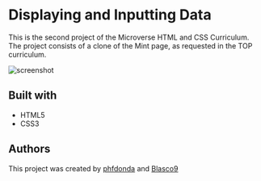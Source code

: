 # Displaying and Inputting Data

This is the second project of the Microverse HTML and CSS Curriculum. The project consists of a clone of the Mint page, as requested in the TOP curriculum.

![screenshot](./screenshot.bmp)

## Built with
- HTML5
- CSS3

## Authors
This project was created by [phfdonda](https://github.com/phfdonda) and [Blasco9](https://github.com/Blasco9)
